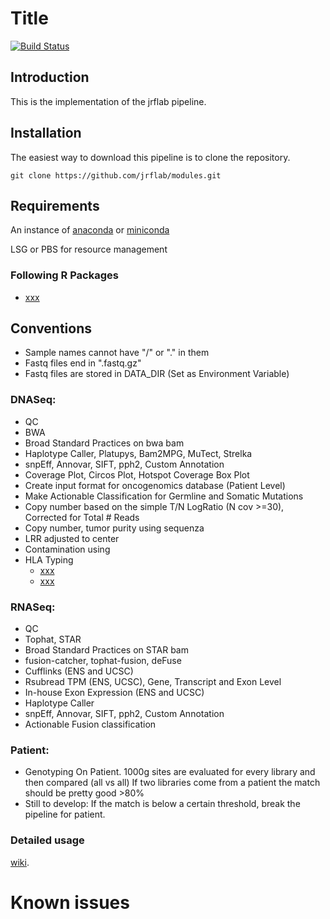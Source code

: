 # Title
[![Build Status](https://travis-ci.org/cBioPortal/cbioportal.svg?branch=master)](https://travis-ci.org/jrflab/modules)


## Introduction
This is the implementation of the jrflab pipeline.

## Installation

The easiest way to download this pipeline is to clone the repository.

```
git clone https://github.com/jrflab/modules.git
```

## Requirements
An instance of [anaconda](https://www.anaconda.com) or [miniconda](https://conda.io/en/latest/miniconda.html)

LSG or PBS for resource management  

### Following R Packages
- [xxx](https://)


## Conventions

- Sample names cannot have "/" or "." in them
- Fastq files end in ".fastq.gz"
- Fastq files are stored in DATA_DIR (Set as Environment Variable) 

### DNASeq:
- QC
- BWA
- Broad Standard Practices on bwa bam  
- Haplotype Caller, Platupys, Bam2MPG, MuTect, Strelka  
- snpEff, Annovar, SIFT, pph2, Custom Annotation  
- Coverage Plot, Circos Plot, Hotspot Coverage Box Plot  
- Create input format for oncogenomics database (Patient Level)  
- Make Actionable Classification for Germline and Somatic Mutations   
- Copy number based on the simple T/N LogRatio (N cov >=30), Corrected for Total # Reads  
- Copy number, tumor purity using sequenza   
- LRR adjusted to center  
- Contamination using 
- HLA Typing
	* [xxx](http://)
	* [xxx](http://)  

### RNASeq:
- QC
- Tophat, STAR
- Broad Standard Practices on STAR bam
- fusion-catcher, tophat-fusion, deFuse
- Cufflinks (ENS and UCSC)
- Rsubread TPM (ENS, UCSC), Gene, Transcript and Exon Level
- In-house Exon Expression (ENS and UCSC)
- Haplotype Caller
- snpEff, Annovar, SIFT, pph2, Custom Annotation
- Actionable Fusion classification

### Patient:
- Genotyping On Patient. 
	1000g sites are evaluated for every library and then compared (all vs all)
	If two libraries come from a patient the match should be pretty good >80%
- Still to develop:
	If the match is below a certain threshold, break the pipeline for patient.

### Detailed usage
[wiki](https://github.com/jrflab/modules/wiki).

# Known issues
